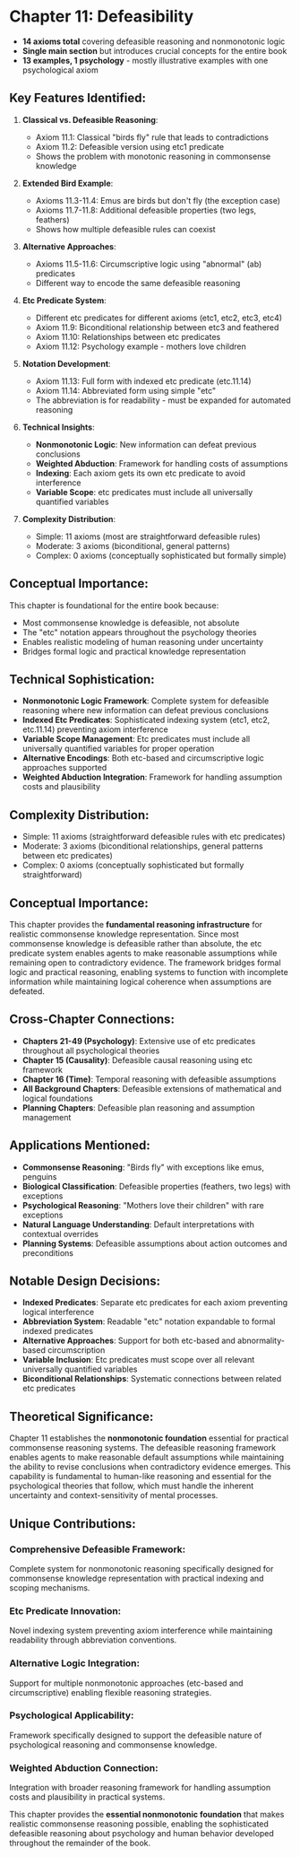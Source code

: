 # Chapter 11: Defeasibility
- **14 axioms total** covering defeasible reasoning and nonmonotonic logic
- **Single main section** but introduces crucial concepts for the entire book
- **13 examples, 1 psychology** - mostly illustrative examples with one psychological axiom

## Key Features Identified:

1. **Classical vs. Defeasible Reasoning**:
    - Axiom 11.1: Classical "birds fly" rule that leads to contradictions
    - Axiom 11.2: Defeasible version using etc1 predicate
    - Shows the problem with monotonic reasoning in commonsense knowledge

2. **Extended Bird Example**:
    - Axioms 11.3-11.4: Emus are birds but don't fly (the exception case)
    - Axioms 11.7-11.8: Additional defeasible properties (two legs, feathers)
    - Shows how multiple defeasible rules can coexist

3. **Alternative Approaches**:
    - Axioms 11.5-11.6: Circumscriptive logic using "abnormal" (ab) predicates
    - Different way to encode the same defeasible reasoning

4. **Etc Predicate System**:
    - Different etc predicates for different axioms (etc1, etc2, etc3, etc4)
    - Axiom 11.9: Biconditional relationship between etc3 and feathered
    - Axiom 11.10: Relationships between etc predicates
    - Axiom 11.12: Psychology example - mothers love children

5. **Notation Development**:
    - Axiom 11.13: Full form with indexed etc predicate (etc.11.14)
    - Axiom 11.14: Abbreviated form using simple "etc"
    - The abbreviation is for readability - must be expanded for automated reasoning

6. **Technical Insights**:
    - **Nonmonotonic Logic**: New information can defeat previous conclusions
    - **Weighted Abduction**: Framework for handling costs of assumptions
    - **Indexing**: Each axiom gets its own etc predicate to avoid interference
    - **Variable Scope**: etc predicates must include all universally quantified variables

7. **Complexity Distribution**:
    - Simple: 11 axioms (most are straightforward defeasible rules)
    - Moderate: 3 axioms (biconditional, general patterns)
    - Complex: 0 axioms (conceptually sophisticated but formally simple)

## Conceptual Importance:
This chapter is foundational for the entire book because:
- Most commonsense knowledge is defeasible, not absolute
- The "etc" notation appears throughout the psychology theories
- Enables realistic modeling of human reasoning under uncertainty
- Bridges formal logic and practical knowledge representation

## Technical Sophistication:
- **Nonmonotonic Logic Framework**: Complete system for defeasible reasoning where new information can defeat previous conclusions
- **Indexed Etc Predicates**: Sophisticated indexing system (etc1, etc2, etc.11.14) preventing axiom interference
- **Variable Scope Management**: Etc predicates must include all universally quantified variables for proper operation
- **Alternative Encodings**: Both etc-based and circumscriptive logic approaches supported
- **Weighted Abduction Integration**: Framework for handling assumption costs and plausibility

## Complexity Distribution:
- Simple: 11 axioms (straightforward defeasible rules with etc predicates)
- Moderate: 3 axioms (biconditional relationships, general patterns between etc predicates)
- Complex: 0 axioms (conceptually sophisticated but formally straightforward)

## Conceptual Importance:
This chapter provides the **fundamental reasoning infrastructure** for realistic commonsense knowledge representation. Since most commonsense knowledge is defeasible rather than absolute, the etc predicate system enables agents to make reasonable assumptions while remaining open to contradictory evidence. The framework bridges formal logic and practical reasoning, enabling systems to function with incomplete information while maintaining logical coherence when assumptions are defeated.

## Cross-Chapter Connections:
- **Chapters 21-49 (Psychology)**: Extensive use of etc predicates throughout all psychological theories
- **Chapter 15 (Causality)**: Defeasible causal reasoning using etc framework
- **Chapter 16 (Time)**: Temporal reasoning with defeasible assumptions
- **All Background Chapters**: Defeasible extensions of mathematical and logical foundations
- **Planning Chapters**: Defeasible plan reasoning and assumption management

## Applications Mentioned:
- **Commonsense Reasoning**: "Birds fly" with exceptions like emus, penguins
- **Biological Classification**: Defeasible properties (feathers, two legs) with exceptions
- **Psychological Reasoning**: "Mothers love their children" with rare exceptions
- **Natural Language Understanding**: Default interpretations with contextual overrides
- **Planning Systems**: Defeasible assumptions about action outcomes and preconditions

## Notable Design Decisions:
- **Indexed Predicates**: Separate etc predicates for each axiom preventing logical interference
- **Abbreviation System**: Readable "etc" notation expandable to formal indexed predicates
- **Alternative Approaches**: Support for both etc-based and abnormality-based circumscription
- **Variable Inclusion**: Etc predicates must scope over all relevant universally quantified variables
- **Biconditional Relationships**: Systematic connections between related etc predicates

## Theoretical Significance:
Chapter 11 establishes the **nonmonotonic foundation** essential for practical commonsense reasoning systems. The defeasible reasoning framework enables agents to make reasonable default assumptions while maintaining the ability to revise conclusions when contradictory evidence emerges. This capability is fundamental to human-like reasoning and essential for the psychological theories that follow, which must handle the inherent uncertainty and context-sensitivity of mental processes.

## Unique Contributions:

### **Comprehensive Defeasible Framework**:
Complete system for nonmonotonic reasoning specifically designed for commonsense knowledge representation with practical indexing and scoping mechanisms.

### **Etc Predicate Innovation**:
Novel indexing system preventing axiom interference while maintaining readability through abbreviation conventions.

### **Alternative Logic Integration**:
Support for multiple nonmonotonic approaches (etc-based and circumscriptive) enabling flexible reasoning strategies.

### **Psychological Applicability**:
Framework specifically designed to support the defeasible nature of psychological reasoning and commonsense knowledge.

### **Weighted Abduction Connection**:
Integration with broader reasoning framework for handling assumption costs and plausibility in practical systems.

This chapter provides the **essential nonmonotonic foundation** that makes realistic commonsense reasoning possible, enabling the sophisticated defeasible reasoning about psychology and human behavior developed throughout the remainder of the book.

